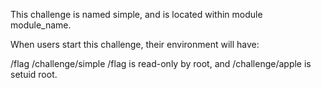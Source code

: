 This challenge is named simple, and is located within module module_name.

When users start this challenge, their environment will have:

/flag
/challenge/simple
/flag is read-only by root, and /challenge/apple is setuid root.
